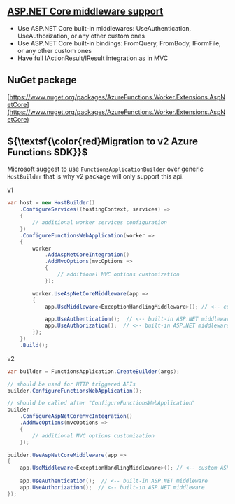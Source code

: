 ## [ASP.NET Core middleware support](src/AzureFunctions.Worker.Extensions.AspNetCore/readme.md)
- Use ASP.NET Core built-in middlewares: UseAuthentication, UseAuthorization, or any other custom ones
- Use ASP.NET Core built-in bindings: FromQuery, FromBody, IFormFile, or any other custom ones
- Have full IActionResult/IResult integration as in MVC

## NuGet package
[https://www.nuget.org/packages/AzureFunctions.Worker.Extensions.AspNetCore](https://www.nuget.org/packages/AzureFunctions.Worker.Extensions.AspNetCore)

## ${\textsf{\color{red}Migration to v2 Azure Functions SDK}}$

Microsoft suggest to use `FunctionsApplicationBuilder` over generic `HostBuilder` that is why v2 package will only support this api.

v1
```csharp
var host = new HostBuilder()
    .ConfigureServices((hostingContext, services) =>
    {
        // additional worker services configuration
    })
    .ConfigureFunctionsWebApplication(worker =>
    {
        worker
            .AddAspNetCoreIntegration()
            .AddMvcOptions(mvcOptions =>
            {
                // additional MVC options customization
            });

        worker.UseAspNetCoreMiddleware(app =>
        {
            app.UseMiddleware<ExceptionHandlingMiddleware>(); // <-- custom ASP.NET middleware for exception handling of all HTTP triggered requests

            app.UseAuthentication();  // <-- built-in ASP.NET middleware
            app.UseAuthorization();  // <-- built-in ASP.NET middleware
        });
    })
    .Build();
```

v2
```csharp
var builder = FunctionsApplication.CreateBuilder(args);

// should be used for HTTP triggered APIs
builder.ConfigureFunctionsWebApplication();

// should be called after "ConfigureFunctionsWebApplication"
builder
    .ConfigureAspNetCoreMvcIntegration()
    .AddMvcOptions(mvcOptions =>
    {
        // additional MVC options customization
    });

builder.UseAspNetCoreMiddleware(app =>
{
    app.UseMiddleware<ExceptionHandlingMiddleware>(); // <-- custom ASP.NET middleware for exception handling of all HTTP triggered requests
    
    app.UseAuthentication();  // <-- built-in ASP.NET middleware
    app.UseAuthorization();  // <-- built-in ASP.NET middleware
});
```
